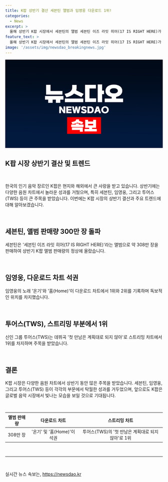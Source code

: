 ```yaml
---
title: K팝 상반기 결산 세븐틴 앨범과 임영웅 다운로드 1위!
categories:
  - News
excerpt: >
  올해 상반기 K팝 시장에서 세븐틴의 앨범 세븐틴 이즈 라잇 히어(17 IS RIGHT HERE)가 308만여 장을 팔아 상위권에 올랐습니다. 또한, 임영웅의 온기와 홈(Home)이 다운로드 차트 상위를 차지했으며, 투어스(TWS)의 데뷔곡이 스트리밍 차트에서 1위를 기록했습니다. K팝 시장에서의 다양한 흥행을 확인할 수 있는 결과입니다.
feature_text: >
  올해 상반기 K팝 시장에서 세븐틴의 앨범 세븐틴 이즈 라잇 히어(17 IS RIGHT HERE)가 308만여 장을 팔아 상위권에 올랐습니다. 또한, 임영웅의 온기와 홈(Home)이 다운로드 차트 상위를 차지했으며, 투어스(TWS)의 데뷔곡이 스트리밍 차트에서 1위를 기록했습니다. K팝 시장에서의 다양한 흥행을 확인할 수 있는 결과입니다.
image: '/assets/img/newsdao_breakingnews.jpg'
---
```


<p><img src="/assets/img/newsdao_breakingnews.jpg" alt="cryptoinkorea 속보" /></p>

<h2 data-ke-size="size28">K팝 시장 상반기 결산 및 트렌드</h2>

<p data-ke-size="size16">&nbsp;</p>

<p>한국의 인기 음악 장르인 K팝은 현지와 해외에서 큰 사랑을 받고 있습니다. 상반기에는 다양한 음원 차트에서 놀라운 성과를 거뒀으며, 특히 세븐틴, 임영웅, 그리고 투어스(TWS) 등이 큰 주목을 받았습니다. 이번에는 K팝 시장의 상반기 결산과 주요 트렌드에 대해 알아보겠습니다.</p></p>

<p data-ke-size="size16">&nbsp;</p>

<h2 data-ke-size="size26">세븐틴, 앨범 판매량 300만 장 돌파</h2>

<p data-ke-size="size16">세븐틴은 '세븐틴 이즈 라잇 히어(17 IS RIGHT HERE)'라는 앨범으로 약 308만 장을 판매하여 상반기 K팝 앨범 판매량의 정상에 올랐습니다.</p>

<p data-ke-size="size16">&nbsp;</p>

<h2 data-ke-size="size26">임영웅, 다운로드 차트 석권</h2>

<p data-ke-size="size16">임영웅의 노래 '온기'와 '홈(Home)'이 다운로드 차트에서 1위와 2위를 기록하며 독보적인 위치를 차지했습니다.</p>

<p data-ke-size="size16">&nbsp;</p>

<h2 data-ke-size="size26">투어스(TWS), 스트리밍 부분에서 1위</h2>

<p data-ke-size="size16">신인 그룹 투어스(TWS)는 데뷔곡 '첫 만남은 계획대로 되지 않아'로 스트리밍 차트에서 1위를 차지하며 주목을 받았습니다.</p>

<p data-ke-size="size16">&nbsp;</p>

<h2 data-ke-size="size26">결론</h2>

<p data-ke-size="size16">K팝 시장은 다양한 음원 차트에서 상반기 동안 많은 주목을 받았습니다. 세븐틴, 임영웅, 그리고 투어스(TWS) 등이 각각의 부문에서 탁월한 성과를 거두었으며, 앞으로도 K팝은 글로벌 음악 시장에서 빛나는 모습을 보일 것으로 기대됩니다.</p>

<p data-ke-size="size16">&nbsp;</p>

<table>
    <thead>
        <tr>
            <th style="text-align: center;">앨범 판매량</th>
            <th style="text-align: center;">다운로드 차트</th>
            <th style="text-align: center;">스트리밍 차트</th>
        </tr>
    </thead>
    <tbody>
        <tr>
            <td style="text-align: center;">308만 장</td>
            <td style="text-align: center;">'온기' 및 '홈(Home)'이 석권</td>
            <td style="text-align: center;">투어스(TWS)의 '첫 만남은 계획대로 되지 않아'로 1위</td>
        </tr>
    </tbody>
</table>

<p data-ke-size="size16">&nbsp;</p>

<hr>

<p data-ke-size="size16">&nbsp;</p>
실시간 뉴스 속보는, <a href="https://newsdao.kr" rel="dofollow">https://newsdao.kr</a>


